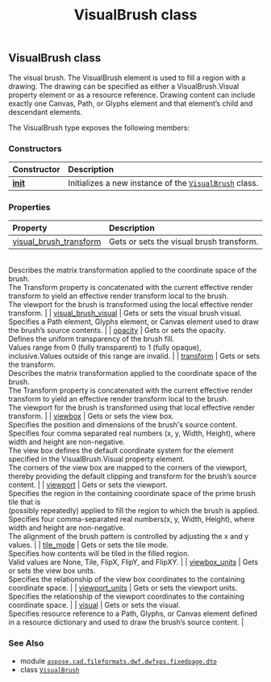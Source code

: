 ﻿---
title: VisualBrush class
second_title: Aspose.CAD for Python via .NET API References
description: 
type: docs
weight: 240
url: /python-net/aspose.cad.fileformats.dwf.dwfxps.fixedpage.dto/visualbrush/
is_root: false
---

## VisualBrush class

The visual brush.
The VisualBrush element is used to fill a region with a drawing.
The drawing can be specified as either a VisualBrush.Visual property element  or as a resource reference.
Drawing content can include exactly one Canvas, Path, or Glyphs element and that element’s child and descendant elements.



The VisualBrush type exposes the following members:

### Constructors
| Constructor | Description |
| :- | :- |
| [__init__](/cad/python-net/aspose.cad.fileformats.dwf.dwfxps.fixedpage.dto/visualbrush/__init__/#) | Initializes a new instance of the [`VisualBrush`](/cad/python-net/aspose.cad.fileformats.dwf.dwfxps.fixedpage.dto/visualbrush) class. |


### Properties
| Property | Description |
| :- | :- |
| [visual_brush_transform](/cad/python-net/aspose.cad.fileformats.dwf.dwfxps.fixedpage.dto/visualbrush/visual_brush_transform) | Gets or sets the visual brush transform.<br/>Describes the matrix transformation applied to the coordinate space of the brush.<br/>The Transform property is concatenated with the current effective render transform to yield an effective render  transform local to the brush.<br/>The viewport for the brush is transformed using the local effective render transform. |
| [visual_brush_visual](/cad/python-net/aspose.cad.fileformats.dwf.dwfxps.fixedpage.dto/visualbrush/visual_brush_visual) | Gets or sets the visual brush visual.<br/>Specifies a Path element, Glyphs element, or Canvas element used to draw the brush’s source contents. |
| [opacity](/cad/python-net/aspose.cad.fileformats.dwf.dwfxps.fixedpage.dto/visualbrush/opacity) | Gets or sets the opacity.<br/>Defines the uniform transparency of the brush fill.<br/>Values range from 0 (fully transparent) to 1 (fully opaque),<br/>inclusive.Values outside of this range are invalid. |
| [transform](/cad/python-net/aspose.cad.fileformats.dwf.dwfxps.fixedpage.dto/visualbrush/transform) | Gets or sets the transform.<br/>Describes the matrix transformation applied to the coordinate space of the brush.<br/>The Transform property is concatenated with the current effective render transform to yield an effective render transform local to the brush.<br/>The viewport for the brush is transformed using that local effective render transform. |
| [viewbox](/cad/python-net/aspose.cad.fileformats.dwf.dwfxps.fixedpage.dto/visualbrush/viewbox) | Gets or sets the view box.<br/>Specifies the position and dimensions of the brush's source content.<br/>Specifies four comma separated real numbers (x, y, Width, Height), where width and height are non-negative.<br/>The view box defines the default coordinate system for the element specified in the VisualBrush.Visual property element.<br/>The corners of the view box are mapped to the corners of the viewport, thereby providing the default clipping and transform for the brush’s source content. |
| [viewport](/cad/python-net/aspose.cad.fileformats.dwf.dwfxps.fixedpage.dto/visualbrush/viewport) | Gets or sets the viewport.<br/>Specifies the region in the containing coordinate space of the prime brush tile that is<br/>(possibly repeatedly) applied to fill the region to which the brush is applied.<br/>Specifies four comma-separated real numbers(x, y, Width, Height), where width and height are non-negative.<br/>The alignment of the brush pattern is controlled by adjusting the x and y values. |
| [tile_mode](/cad/python-net/aspose.cad.fileformats.dwf.dwfxps.fixedpage.dto/visualbrush/tile_mode) | Gets or sets the tile mode.<br/>Specifies how contents will be tiled in the filled region.<br/>Valid values are None, Tile, FlipX, FlipY, and FlipXY. |
| [viewbox_units](/cad/python-net/aspose.cad.fileformats.dwf.dwfxps.fixedpage.dto/visualbrush/viewbox_units) | Gets or sets the view box units.<br/>Specifies the relationship of the view box coordinates to the containing coordinate space. |
| [viewport_units](/cad/python-net/aspose.cad.fileformats.dwf.dwfxps.fixedpage.dto/visualbrush/viewport_units) | Gets or sets the viewport units.<br/>Specifies the relationship of the viewport coordinates to the containing coordinate space. |
| [visual](/cad/python-net/aspose.cad.fileformats.dwf.dwfxps.fixedpage.dto/visualbrush/visual) | Gets or sets the visual.<br/>Specifies resource reference to a Path, Glyphs, or Canvas element defined in a resource dictionary and used to draw the brush’s source content. |



### See Also
* module [`aspose.cad.fileformats.dwf.dwfxps.fixedpage.dto`](..)
* class [`VisualBrush`](/cad/python-net/aspose.cad.fileformats.dwf.dwfxps.fixedpage.dto/visualbrush)
